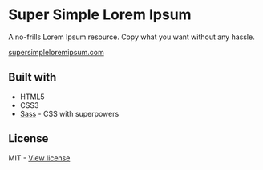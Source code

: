 # Super Simple Lorem Ipsum

A no-frills Lorem Ipsum resource. Copy what you want without any hassle.

[supersimpleloremipsum.com](https://supersimpleloremipsum.com)

## Built with

- HTML5
- CSS3
- [Sass](https://sass-lang.com) - CSS with superpowers

## License 

MIT - [View license](https://github.com/kelbyhawn/super-simple-lorem-ipsum/blob/master/LICENSE)

